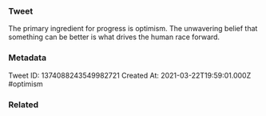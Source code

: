 ### Tweet
The primary ingredient for progress is optimism. The unwavering belief that something can be better is what drives the human race forward.

### Metadata
Tweet ID: 1374088243549982721
Created At: 2021-03-22T19:59:01.000Z
#optimism 

### Related

